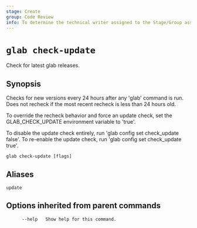```yaml
---
stage: Create
group: Code Review
info: To determine the technical writer assigned to the Stage/Group associated with this page, see https://about.gitlab.com/handbook/product/ux/technical-writing/#assignments
---
```


<!--
This documentation is auto generated by a script.
Please do not edit this file directly. Run `make gen-docs` instead.
-->

# `glab check-update`

Check for latest glab releases.

## Synopsis

Checks for new versions every 24 hours after any 'glab' command is run. Does not recheck if the most recent recheck is less than 24 hours old.

To override the recheck behavior and force an update check, set the GLAB_CHECK_UPDATE environment variable to 'true'.

To disable the update check entirely, run 'glab config set check_update false'.
To re-enable the update check, run 'glab config set check_update true'.

```plaintext
glab check-update [flags]
```

## Aliases

```plaintext
update
```

## Options inherited from parent commands

```plaintext
      --help   Show help for this command.
```
